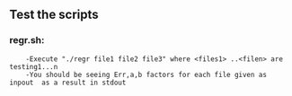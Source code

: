 ## Test the scripts
  ### regr.sh:
        -Execute "./regr file1 file2 file3" where <files1> ..<filen> are testing1...n 
        -You should be seeing Err,a,b factors for each file given as inpout  as a result in stdout        
       


  
